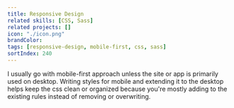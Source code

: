 ```yaml
---
title: Responsive Design
related skills: [CSS, Sass]
related projects: []
icon: "./icon.png"
brandColor:
tags: [responsive-design, mobile-first, css, sass]
sortIndex: 240
---
```


I usually go with mobile-first approach unless the site or app is primarily used on desktop.
Writing styles for mobile and extending it to the desktop helps keep the css clean or organized because you're mostly adding to the existing rules instead of removing or overwriting.
